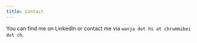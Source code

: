 ```yaml
---
title: Contact
---
```


You can find me on LinkedIn or contact me via `wanja dot hs at chrummibei dot ch`.
